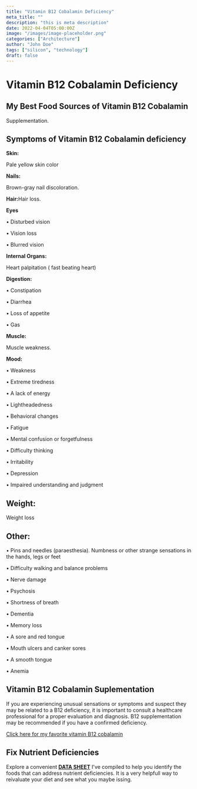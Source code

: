 ```yaml
---
title: "Vitamin B12 Cobalamin Deficiency"
meta_title: ""
description: "this is meta description"
date: 2022-04-04T05:00:00Z
image: "/images/image-placeholder.png"
categories: ["Architecture"]
author: "John Doe"
tags: ["silicon", "technology"]
draft: false
---
```

<h1>Vitamin B12 Cobalamin Deficiency</h1>
            <h2>My Best Food Sources of Vitamin B12 Cobalamin </h2>
          <p>Supplementation.
</p>
<h2>Symptoms of Vitamin B12 Cobalamin deficiency</h2>
<p><b>Skin:</b></p> <p>Pale yellow skin color</p>
 
<p><b>Nails:</b></p><p>Brown-gray nail discoloration.
</p>
<p><b>Hair:</b>Hair loss.</p>
<p><b>Eyes</b></p>
<p>&bull; Disturbed vision</p>
 <p>&bull; Vision loss</p>
 <p>&bull; Blurred vision</p>
 <p><b>Internal Organs:</b></p><p>Heart palpitation ( fast beating heart)</p>
  <p><b>Digestion:</b></p>
  <p>&bull; Constipation</p>
  <p>&bull; Diarrhea</p>
  <p>&bull; Loss of appetite</p>
  <p>&bull;  Gas</p>
  <p><b>Muscle:</b></p><p> Muscle weakness.</p>
    <p><b>Mood:</b></p>
   <p>&bull;  Weakness</p>
   <p>&bull;  Extreme tiredness</p>
   <p>&bull;  A lack of energy</p>
   <p>&bull;  Lightheadedness</p>
   <p>&bull;  Behavioral changes</p>
   <p>&bull;  Fatigue</p>
   <p>&bull;  Mental confusion or forgetfulness</p>
   <p>&bull;  Difficulty thinking</p>
   <p>&bull;  Irritability</p>
   <p>&bull;  Depression</p>
<p>&bull;  Impaired understanding and judgment</p>
 <h2> Weight: </h2><p>Weight loss</p>

 <h2> Other:</h2>
     <p>&bull;  Pins and needles (paraesthesia). Numbness or other strange sensations in the hands, legs or feet</p>
      <p>&bull;  Difficulty walking and balance problems</p>
        <p>&bull;  Nerve damage</p>
    <p>&bull;  Psychosis</p>
  <p>&bull;  Shortness of breath</p>
     <p>&bull;  Dementia</p>
     <p>&bull;  Memory loss</p>
     <p>&bull;  A sore and red tongue</p>
       <p>&bull;  Mouth ulcers and canker sores</p>
        <p>&bull;  A smooth tongue</p>
     <p>&bull;  Anemia</p>
      
<h2>Vitamin B12 Cobalamin Suplementation</h2>
  <p>If you are experiencing unusual sensations or symptoms and suspect they may be related to a B12 deficiency, it is important to consult a healthcare professional for a proper evaluation and diagnosis. B12 supplementation may be recommended if you have a confirmed deficiency.</p>
 <p><a target="_blank" href="https://www.amazon.com/gp/product/B07XKWH1CK/ref=ppx_yo_dt_b_search_asin_title?ie=UTF8&amp;psc=1&_encoding=UTF8&tag=irinawink-20&linkCode=ur2&linkId=4c1e15f91bceee626f1ffa03588b4f92&camp=1789&creative=9325">Click here for my favorite vitamin B12 cobalamin</a></p>
<h2>Fix Nutrient Deficiencies</h2><p>Explore a convenient <a title="fix nutritional deficiencies with a data sheet" href="../nutrients-in-healthy-foods.html"><b>DATA SHEET</b></a> I've compiled to help you identify the foods that can address nutrient deficiencies. It is a very helpfull way to reivaluate your diet and see what you maybe issing.</p>